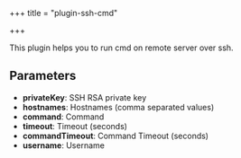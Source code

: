 +++
title = "plugin-ssh-cmd"

+++

This plugin helps you to run cmd on remote server over ssh.

## Parameters

* **privateKey**: SSH RSA private key
* **hostnames**: Hostnames (comma separated values)
* **command**: Command
* **timeout**: Timeout (seconds)
* **commandTimeout**: Command Timeout (seconds)
* **username**: Username



